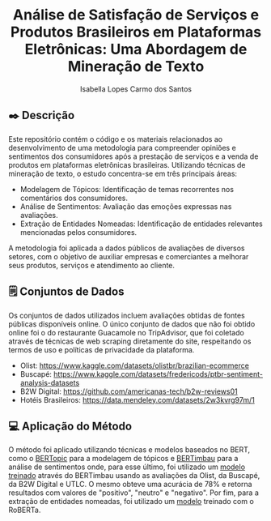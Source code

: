 <h1 align="center">
Análise de Satisfação de Serviços e Produtos Brasileiros em
Plataformas Eletrônicas: Uma Abordagem de Mineração de Texto
</h1>

<div align="center">
Isabella Lopes Carmo dos Santos
</div>

## ✒️ Descrição
Este repositório contém o código e os materiais relacionados ao desenvolvimento de uma metodologia para compreender opiniões e sentimentos dos consumidores após a prestação de serviços e a venda de produtos em plataformas eletrônicas brasileiras. Utilizando técnicas de mineração de texto, o estudo concentra-se em três principais áreas:

- Modelagem de Tópicos: Identificação de temas recorrentes nos comentários dos consumidores.
- Análise de Sentimentos: Avaliação das emoções expressas nas avaliações.
- Extração de Entidades Nomeadas: Identificação de entidades relevantes mencionadas pelos consumidores.

A metodologia foi aplicada a dados públicos de avaliações de diversos setores, com o objetivo de auxiliar empresas e comerciantes a melhorar seus produtos, serviços e atendimento ao cliente.

## 🗒️ Conjuntos de Dados
Os conjuntos de dados utilizados incluem avaliações obtidas de fontes públicas disponíveis online. O único conjunto de dados que não foi obtido online foi o do restaurante Guacamole no TripAdvisor, que foi coletado através de técnicas de web scraping diretamente do site, respeitando os termos de uso e políticas de privacidade da plataforma.

- Olist: https://www.kaggle.com/datasets/olistbr/brazilian-ecommerce
- Buscapé: https://www.kaggle.com/datasets/fredericods/ptbr-sentiment-analysis-datasets
- B2W Digital: https://github.com/americanas-tech/b2w-reviews01
- Hotéis Brasileiros: https://data.mendeley.com/datasets/2w3kvrg97m/1

## 💻 Aplicação do Método
O método foi aplicado utilizando técnicas e modelos baseados no BERT, como o [BERTopic](https://github.com/MaartenGr/BERTopic) para a modelagem de tópicos e [BERTimbau](https://neuralmind.ai/bert/) para a análise de sentimentos onde, para esse último, foi utilizado um [modelo treinado](https://drive.google.com/file/d/1Ek23dYUtHTxzS9nqL3V8m-Gc7no-2TTD/view?usp=sharing) através do BERTimbau usando as avaliações da Olist, da Buscapé, da B2W Digital e UTLC. O mesmo obteve uma acurácia de 78% e retorna resultados com valores de "positivo", "neutro" e "negativo". Por fim, para a extração de entidades nomeadas, foi utilizado um [modelo](https://huggingface.co/51la5/roberta-large-NER) treinado com o RoBERTa.
